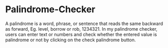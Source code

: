 # Palindrome-Checker
A palindrome is a word, phrase, or sentence that reads the same backward as forward, Eg. level, borrow or rob, 1234321. In my palindrome checker, users can enter text or numbers and check whether the entered value is palindrome or not by clicking on the check palindrome button.
